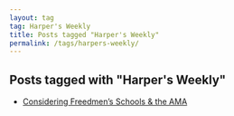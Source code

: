 ```yaml
---
layout: tag
tag: Harper's Weekly
title: Posts tagged "Harper's Weekly"
permalink: /tags/harpers-weekly/
---
```


## Posts tagged with "Harper's Weekly"
- [Considering Freedmen’s Schools & the AMA](/blog/2019-06-17-freedmens-schools-ama.html)
